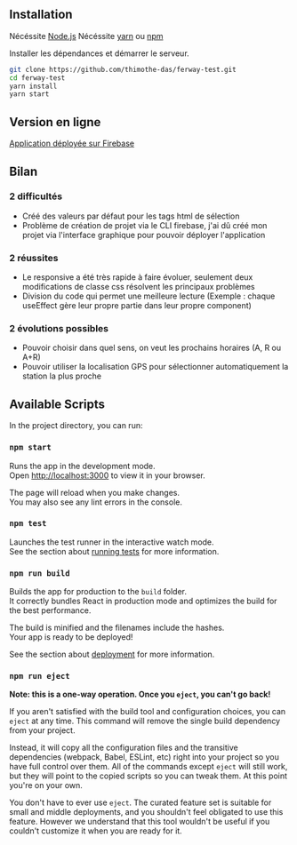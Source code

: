 ## Installation

Nécéssite [Node.js](https://nodejs.org/)
Nécéssite [yarn](https://yarnpkg.com/) ou [npm](https://docs.npmjs.com/)

Installer les dépendances et démarrer le serveur.

```sh
git clone https://github.com/thimothe-das/ferway-test.git
cd ferway-test
yarn install
yarn start
```

## Version en ligne

[Application déployée sur Firebase](https://react-ferway.web.app)

## Bilan

### 2 difficultés

- Créé des valeurs par défaut pour les tags html de sélection
- Problème de création de projet via le CLI firebase, j'ai dû créé mon projet via l'interface graphique pour pouvoir
  déployer l'application

### 2 réussites

- Le responsive a été très rapide à faire évoluer, seulement deux modifications de classe css résolvent
  les principaux problèmes
- Division du code qui permet une meilleure lecture
  (Exemple : chaque useEffect gère leur propre partie dans leur propre component)

### 2 évolutions possibles

- Pouvoir choisir dans quel sens, on veut les prochains horaires (A, R ou A+R)
- Pouvoir utiliser la localisation GPS pour sélectionner automatiquement la station la plus proche

## Available Scripts

In the project directory, you can run:

### `npm start`

Runs the app in the development mode.\
Open [http://localhost:3000](http://localhost:3000) to view it in your browser.

The page will reload when you make changes.\
You may also see any lint errors in the console.

### `npm test`

Launches the test runner in the interactive watch mode.\
See the section about [running tests](https://facebook.github.io/create-react-app/docs/running-tests) for more information.

### `npm run build`

Builds the app for production to the `build` folder.\
It correctly bundles React in production mode and optimizes the build for the best performance.

The build is minified and the filenames include the hashes.\
Your app is ready to be deployed!

See the section about [deployment](https://facebook.github.io/create-react-app/docs/deployment) for more information.

### `npm run eject`

**Note: this is a one-way operation. Once you `eject`, you can't go back!**

If you aren't satisfied with the build tool and configuration choices, you can `eject` at any time. This command will remove the single build dependency from your project.

Instead, it will copy all the configuration files and the transitive dependencies (webpack, Babel, ESLint, etc) right into your project so you have full control over them. All of the commands except `eject` will still work, but they will point to the copied scripts so you can tweak them. At this point you're on your own.

You don't have to ever use `eject`. The curated feature set is suitable for small and middle deployments, and you shouldn't feel obligated to use this feature. However we understand that this tool wouldn't be useful if you couldn't customize it when you are ready for it.
